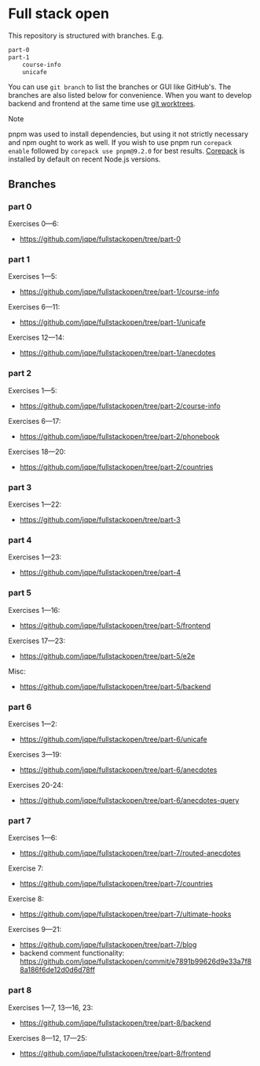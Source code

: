 # Full stack open

This repository is structured with branches. E.g.

```sh
part-0
part-1
    course-info
    unicafe
```

You can use `git branch` to list the branches or GUI like GitHub's. The branches are also listed below for convenience.
When you want to develop backend and frontend at the same time use [git worktrees](https://git-scm.com/docs/git-worktree).

> [!NOTE]
> pnpm was used to install dependencies, but using it not strictly necessary and npm ought to work as well.
> If you wish to use pnpm run `corepack enable` followed by `corepack use pnpm@9.2.0` for best results. [Corepack](https://nodejs.org/api/corepack.html) is installed by default on recent Node.js versions.

## Branches

### part 0

Exercises 0—6:

- https://github.com/jqpe/fullstackopen/tree/part-0

### part 1

Exercises 1—5:

- https://github.com/jqpe/fullstackopen/tree/part-1/course-info

Exercises 6—11:

- https://github.com/jqpe/fullstackopen/tree/part-1/unicafe

Exercises 12—14:

- https://github.com/jqpe/fullstackopen/tree/part-1/anecdotes

### part 2

Exercises 1—5:

- https://github.com/jqpe/fullstackopen/tree/part-2/course-info

Exercises 6—17:

- https://github.com/jqpe/fullstackopen/tree/part-2/phonebook

Exercises 18—20:

- https://github.com/jqpe/fullstackopen/tree/part-2/countries

### part 3

Exercises 1—22:

- https://github.com/jqpe/fullstackopen/tree/part-3

### part 4

Exercises 1—23:

- https://github.com/jqpe/fullstackopen/tree/part-4

### part 5

Exercises 1—16:

- https://github.com/jqpe/fullstackopen/tree/part-5/frontend

Exercises 17—23:

- https://github.com/jqpe/fullstackopen/tree/part-5/e2e

Misc:

- https://github.com/jqpe/fullstackopen/tree/part-5/backend

### part 6

Exercises 1—2:

- https://github.com/jqpe/fullstackopen/tree/part-6/unicafe

Exercises 3—19:

- https://github.com/jqpe/fullstackopen/tree/part-6/anecdotes

Exercises 20-24:

- https://github.com/jqpe/fullstackopen/tree/part-6/anecdotes-query

### part 7

Exercises 1—6:

- https://github.com/jqpe/fullstackopen/tree/part-7/routed-anecdotes

Exercise 7:

- https://github.com/jqpe/fullstackopen/tree/part-7/countries

Exercise 8:

- https://github.com/jqpe/fullstackopen/tree/part-7/ultimate-hooks

Exercises 9—21:

- https://github.com/jqpe/fullstackopen/tree/part-7/blog
- backend comment functionality: https://github.com/jqpe/fullstackopen/commit/e7891b99626d9e33a7f88a186f6de12d0d6d78ff

### part 8

Exercises 1—7, 13—16, 23:

- https://github.com/jqpe/fullstackopen/tree/part-8/backend

Exercises 8—12, 17—25:

- https://github.com/jqpe/fullstackopen/tree/part-8/frontend
